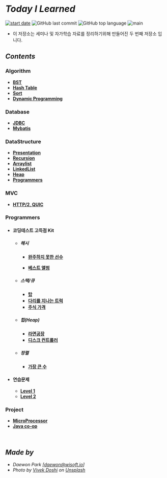 # *Today I Learned*
[![start date](https://img.shields.io/badge/START-19.05.09-orange.svg?style=flat-square&logo=github)]() ![GitHub last commit](https://img.shields.io/github/last-commit/MoochiPark/second-run?style=flat-square) ![GitHub top language](https://img.shields.io/github/languages/top/moochipark/second-run?color=orange&logo=java&style=flat-square)
![main](./img/vivek-doshi-unsplash.jpg)



- 이 저장소는 세미나 및 자가학습 자료를 정리하기위해 만들어진 두 번째 저장소 입니다.

## *Contents*

### Algorithm

- **[BST](https://github.com/MoochiPark/second-run/tree/master/algorithm/bst)**
- **[Hash Table](https://github.com/MoochiPark/second-run/tree/master/algorithm/hashtable)**
- **[Sort](https://github.com/MoochiPark/second-run/tree/master/algorithm/sort)**
- **[Dynamic Programming](https://github.com/MoochiPark/second-run/tree/master/algorithm/dynamicprogramming)**



### Database

- **[JDBC](https://github.com/MoochiPark/second-run/tree/master/database/jdbc)**
- [**Mybatis**](https://github.com/MoochiPark/second-run/tree/master/database/mybatis)



### DataStructure

 - **[Presentation](https://github.com/MoochiPark/second-run/tree/master/datastructure/presentation)**
 - **[Recursion](https://github.com/MoochiPark/second-run/tree/master/datastructure/recursion)**
 - **[Arraylist](https://github.com/MoochiPark/second-run/tree/master/datastructure/arraylist)**
 - **[LinkedList](https://github.com/MoochiPark/second-run/tree/master/datastructure/linkedlist)**
 - **[Heap](https://github.com/MoochiPark/second-run/tree/master/datastructure/heap)**
 - **[Programmers](https://github.com/MoochiPark/second-run/tree/master/datastructure/programmers)**



### MVC

- **[HTTP/2, QUIC](https://github.com/MoochiPark/second-run/tree/master/mvc)**



### Programmers

- #### 코딩테스트 고득점 Kit

  - ##### 해시

    - **[완주하지 못한 선수](https://github.com/MoochiPark/second-run/tree/master/programmers/hash/unfinishedplayer)**

    - **[베스트 앨범](https://github.com/MoochiPark/second-run/tree/master/programmers/hash/bestalbum)**

  - ##### 스택/큐

    - **[탑](https://github.com/MoochiPark/second-run/tree/master/programmers/stackqueue/tower)**
    - **[다리를 지나는 트럭](https://github.com/MoochiPark/second-run/tree/master/programmers/stackqueue/bridgetruck)**
    - **[주식 가격](https://github.com/MoochiPark/second-run/tree/master/programmers/stackqueue/stockprice)**

  - ##### 힙(Heap)

    - **[라면공장](https://github.com/MoochiPark/second-run/tree/master/programmers/heap/ramenfactory)**
    - **[디스크 컨트롤러](https://github.com/MoochiPark/second-run/tree/master/programmers/heap/diskcontroller)**

  - ##### 정렬

    - **[가장 큰 수](https://github.com/MoochiPark/second-run/tree/master/programmers/sort/largestnumber)**

- #### 연습문제

  - **[Level 1](https://github.com/MoochiPark/second-run/tree/master/programmers/practice/lv1)**
  - **[Level 2](https://github.com/MoochiPark/second-run/tree/master/programmers/practice/lv2)**



### Project

 - **[MicroProcessor](https://github.com/MoochiPark/second-run/tree/master/project/microprocessor)**
 - **[Java co-op](https://github.com/MoochiPark/second-run/tree/master/project/javacoop)**

<br>

## *Made by*
 - *Daewon Park* *[<daewon@wisoft.io>]*
 -  *Photo by [Vivek Doshi](https://unsplash.com/photos/o8RfmVS0o_4?utm_source=unsplash&utm_medium=referral&utm_content=creditCopyText) on [Unsplash](https://unsplash.com/search/photos/running?utm_source=unsplash&utm_medium=referral&utm_content=creditCopyText)*


